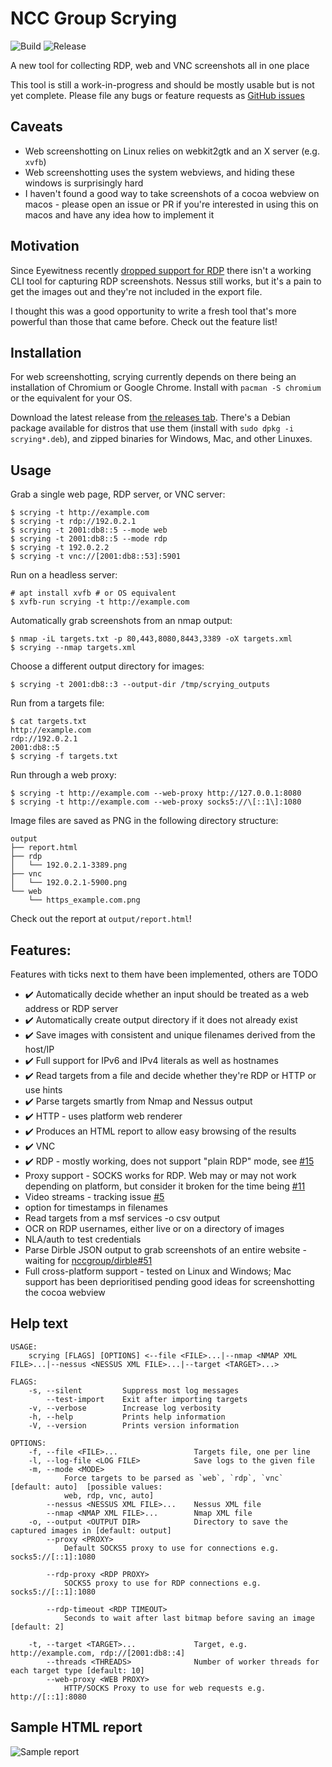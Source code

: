 # NCC Group Scrying
![Build](https://github.com/nccgroup/scrying/workflows/Build/badge.svg)
![Release](https://github.com/nccgroup/scrying/workflows/Release/badge.svg)

A new tool for collecting RDP, web and VNC screenshots all in one place

This tool is still a work-in-progress and should be mostly usable but is not yet complete.
Please file any bugs or feature requests as [GitHub issues](https://github.com/nccgroup/scrying/issues)

## Caveats
* Web screenshotting on Linux relies on webkit2gtk and an X server (e.g. `xvfb`)
* Web screenshotting uses the system webviews, and hiding these windows is surprisingly hard
* I haven't found a good way to take screenshots of a cocoa webview on macos - please open an issue or PR if you're interested in using this on macos and have any idea how to implement it

## Motivation
Since Eyewitness recently [dropped support for RDP](https://github.com/FortyNorthSecurity/EyeWitness/issues/422#issuecomment-539690698) there isn't a working CLI tool for capturing RDP screenshots.
Nessus still works, but it's a pain to get the images out and they're not included in the export file.

I thought this was a good opportunity to write a fresh tool that's more powerful than those that came before. Check out the feature list!

## Installation
For web screenshotting, scrying currently depends on there being an installation of Chromium or Google Chrome. Install with `pacman -S chromium` or the equivalent for your OS.

Download the latest release from [the releases tab](https://github.com/nccgroup/scrying/releases). There's a Debian package available for distros that use them (install with `sudo dpkg -i scrying*.deb`), and zipped binaries for Windows, Mac, and other Linuxes.

## Usage
Grab a single web page, RDP server, or VNC server:
```
$ scrying -t http://example.com
$ scrying -t rdp://192.0.2.1
$ scrying -t 2001:db8::5 --mode web
$ scrying -t 2001:db8::5 --mode rdp
$ scrying -t 192.0.2.2
$ scrying -t vnc://[2001:db8::53]:5901
```

Run on a headless server:
```
# apt install xvfb # or OS equivalent
$ xvfb-run scrying -t http://example.com
```

Automatically grab screenshots from an nmap output:
```
$ nmap -iL targets.txt -p 80,443,8080,8443,3389 -oX targets.xml
$ scrying --nmap targets.xml
```

Choose a different output directory for images:
```
$ scrying -t 2001:db8::3 --output-dir /tmp/scrying_outputs
```

Run from a targets file:
```
$ cat targets.txt
http://example.com
rdp://192.0.2.1
2001:db8::5
$ scrying -f targets.txt
```

Run through a web proxy:
```
$ scrying -t http://example.com --web-proxy http://127.0.0.1:8080
$ scrying -t http://example.com --web-proxy socks5://\[::1\]:1080
```

Image files are saved as PNG in the following directory structure:
```
output
├── report.html
├── rdp
│   └── 192.0.2.1-3389.png
├── vnc
│   └── 192.0.2.1-5900.png
└── web
    └── https_example.com.png
```

Check out the report at `output/report.html`!

## Features:
Features with ticks next to them have been implemented, others are TODO
* ✔️ Automatically decide whether an input should be treated as a web address or RDP server
* ✔️ Automatically create output directory if it does not already exist
* ✔️ Save images with consistent and unique filenames derived from the host/IP
* ✔️ Full support for IPv6 and IPv4 literals as well as hostnames
* ✔️ Read targets from a file and decide whether they're RDP or HTTP or use hints
* ✔️ Parse targets smartly from Nmap and Nessus output
* ✔️ HTTP - uses platform web renderer
* ✔️ Produces an HTML report to allow easy browsing of the results
* ✔️ VNC
* ✔️ RDP - mostly working, does not support "plain RDP" mode, see [#15](https://github.com/nccgroup/scrying/issues/15)
* Proxy support - SOCKS works for RDP. Web may or may not work depending on platform, but consider it broken for the time being [#11](https://github.com/nccgroup/scrying/issues/11)
* Video streams - tracking issue [#5](https://github.com/nccgroup/scrying/issues/5)
* option for timestamps in filenames
* Read targets from a msf services -o csv output
* OCR on RDP usernames, either live or on a directory of images
* NLA/auth to test credentials
* Parse Dirble JSON output to grab screenshots of an entire website - waiting for [nccgroup/dirble#51](https://github.com/nccgroup/dirble/issues/51)
* Full cross-platform support - tested on Linux and Windows; Mac support has been deprioritised pending good ideas for screenshotting the cocoa webview


## Help text
```
USAGE:
    scrying [FLAGS] [OPTIONS] <--file <FILE>...|--nmap <NMAP XML FILE>...|--nessus <NESSUS XML FILE>...|--target <TARGET>...>

FLAGS:
    -s, --silent         Suppress most log messages
        --test-import    Exit after importing targets
    -v, --verbose        Increase log verbosity
    -h, --help           Prints help information
    -V, --version        Prints version information

OPTIONS:
    -f, --file <FILE>...                 Targets file, one per line
    -l, --log-file <LOG FILE>            Save logs to the given file
    -m, --mode <MODE>
            Force targets to be parsed as `web`, `rdp`, `vnc` [default: auto]  [possible values:
            web, rdp, vnc, auto]
        --nessus <NESSUS XML FILE>...    Nessus XML file
        --nmap <NMAP XML FILE>...        Nmap XML file
    -o, --output <OUTPUT DIR>            Directory to save the captured images in [default: output]
        --proxy <PROXY>
            Default SOCKS5 proxy to use for connections e.g. socks5://[::1]:1080

        --rdp-proxy <RDP PROXY>
            SOCKS5 proxy to use for RDP connections e.g. socks5://[::1]:1080

        --rdp-timeout <RDP TIMEOUT>
            Seconds to wait after last bitmap before saving an image [default: 2]

    -t, --target <TARGET>...             Target, e.g. http://example.com, rdp://[2001:db8::4]
        --threads <THREADS>              Number of worker threads for each target type [default: 10]
        --web-proxy <WEB PROXY>
            HTTP/SOCKS Proxy to use for web requests e.g. http://[::1]:8080

```

## Sample HTML report
![Sample report](images/scrying-report.png)
